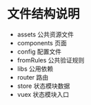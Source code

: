# 文件结构说明

- assets 公共资源文件
- components 页面
- config 配置文件
- fromRules 公共验证规则
- libs 公用依赖
- router 路由
- store 状态模块数据
- vuex 状态模块入口